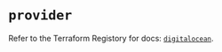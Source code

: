 # `provider`

Refer to the Terraform Registory for docs: [`digitalocean`](https://registry.terraform.io/providers/digitalocean/digitalocean/2.28.0/docs).
